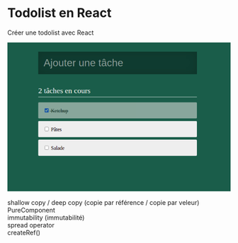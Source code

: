 # Todolist en React

Créer une todolist avec React

![todolist](resultat.png)

shallow copy / deep copy (copie par référence / copie par veleur)  
PureComponent  
immutability (immutabilité)  
spread operator  
createRef()  
